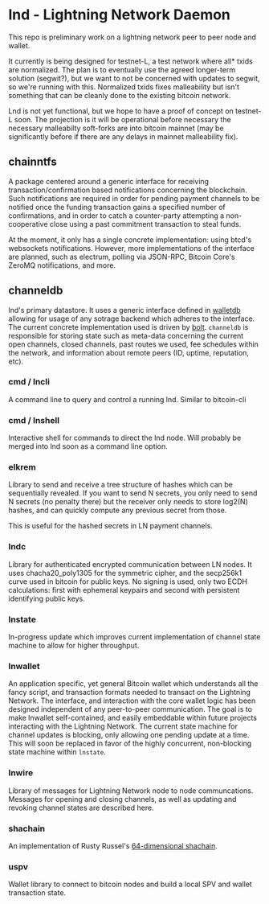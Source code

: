 # lnd - Lightning Network Daemon

This repo is preliminary work on a lightning network peer to peer node and wallet.

It currently is being designed for testnet-L, a test network where all* txids are normalized.  The plan is to eventually use the agreed longer-term solution (segwit?), but we want to not be concerned with updates to segwit, so we're running with this.  Normalized txids fixes malleability but isn't something that can be cleanly done to the existing bitcoin network.

Lnd is not yet functional, but we hope to have a proof of concept on testnet-L soon.  The projection is it will be operational before necessary the necessary malleabilty soft-forks are into bitcoin mainnet (may be significantly before if there are any delays in mainnet malleability fix).

## chainntfs

A package centered around a generic interface for receiving transaction/confirmation based notifications concerning the blockchain. Such notifications are required in order for pending payment channels to be notified once the funding transaction gains a specified number of confirmations, and in order to catch a counter-party attempting a non-cooperative close using a past commitment transaction to steal funds. 

At the moment, it only has a single concrete implementation: using btcd's websockets notifications. However, more implementations of the interface are planned, such as electrum, polling via JSON-RPC, Bitcoin Core's ZeroMQ notifications, and more. 

## channeldb 

lnd's primary datastore. It uses a generic interface defined in [walletdb](https://godoc.org/github.com/btcsuite/btcwallet/walletdb) allowing for usage of any sotrage backend which adheres to the interface. The current concrete implementation used is driven by [bolt](https://github.com/boltdb/bolt). `channeldb` is responsible for storing state such as meta-data concerning the current open channels, closed channels, past routes we used, fee schedules within the network, and information about remote peers (ID, uptime, reputation, etc). 

### cmd / lncli
A command line to query and control a running lnd.  Similar to bitcoin-cli

### cmd / lnshell
Interactive shell for commands to direct the lnd node.  Will probably be merged into lnd soon as a command line option.

### elkrem
Library to send and receive a tree structure of hashes which can be sequentially revealed.  If you want to send N secrets, you only need to send N secrets (no penalty there) but the receiver only needs to store log2(N) hashes, and can quickly compute any previous secret from those.

This is useful for the hashed secrets in LN payment channels.

### lndc
Library for authenticated encrypted communication between LN nodes.  It uses chacha20_poly1305 for the symmetric cipher, and the secp256k1 curve used in bitcoin for public keys.  No signing is used, only two ECDH calculations: first with ephemeral keypairs and second with persistent identifying public keys.

### lnstate
In-progress update which improves current implementation of channel state machine to allow for higher throughput.

### lnwallet

An application specific, yet general Bitcoin wallet which understands all the fancy script, and transaction formats needed to transact on the Lightning Network. The interface, and interaction with the core wallet logic has been designed independent of any peer-to-peer communication. The goal is to make lnwallet self-contained, and easily embeddable within future projects interacting with the Lightning Network. The current state machine for channel updates is blocking, only allowing one pending update at a time. This will soon be replaced in favor of the highly concurrent, non-blocking state machine within `lnstate`.

### lnwire
Library of messages for Lightning Network node to node communcations.  Messages for opening and closing channels, as well as updating and revoking channel states are described here.

### shachain
An implementation of Rusty Russel's [64-dimensional shachain](https://github.com/rustyrussell/ccan/blob/master/ccan/crypto/shachain/design.txt).

### uspv
Wallet library to connect to bitcoin nodes and build a local SPV and wallet transaction state.
